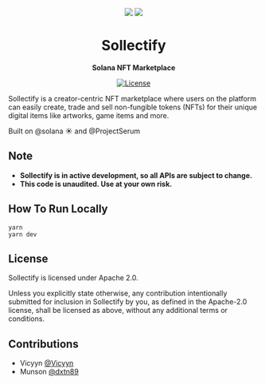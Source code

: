 <p align="center">
  <img src=https://imgur.com/kmuDCNm.jpg>
  <img src=https://imgur.com/qnB8i7X.jpg>
</p>

<h1 align="center">Sollectify</h1>
<p align="center"><strong>Solana NFT Marketplace</strong></p>

<div align="center">
  
  <a href="https://opensource.org/licenses/Apache-2.0">![License](https://img.shields.io/badge/License-Apache_2.0-blue.svg)</a>  
  
</div>


Sollectify is a creator-centric NFT marketplace where users on the platform can easily create, trade and sell non-fungible tokens (NFTs) for their unique digital items like artworks, game items and more.

Built on @solana ☀️ and @ProjectSerum

## Note
- **Sollectify is in active development, so all APIs are subject to change.**
- **This code is unaudited. Use at your own risk.**

## How To Run Locally
```
yarn
yarn dev
```

## License
Sollectify is licensed under Apache 2.0.

Unless you explicitly state otherwise, any contribution intentionally submitted for inclusion in Sollectify by you, as defined in the Apache-2.0 license, shall be licensed as above, without any additional terms or conditions.

## Contributions
- Vicyyn [@Vicyyn](https://twitter.com/vicyyn)
- Munson [@dxtn89](https://twitter.com/dxtn89)


